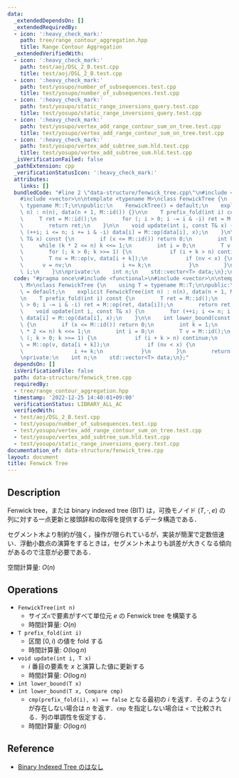 ```yaml
---
data:
  _extendedDependsOn: []
  _extendedRequiredBy:
  - icon: ':heavy_check_mark:'
    path: tree/range_contour_aggregation.hpp
    title: Range Contour Aggregation
  _extendedVerifiedWith:
  - icon: ':heavy_check_mark:'
    path: test/aoj/DSL_2_B.test.cpp
    title: test/aoj/DSL_2_B.test.cpp
  - icon: ':heavy_check_mark:'
    path: test/yosupo/number_of_subsequences.test.cpp
    title: test/yosupo/number_of_subsequences.test.cpp
  - icon: ':heavy_check_mark:'
    path: test/yosupo/static_range_inversions_query.test.cpp
    title: test/yosupo/static_range_inversions_query.test.cpp
  - icon: ':heavy_check_mark:'
    path: test/yosupo/vertex_add_range_contour_sum_on_tree.test.cpp
    title: test/yosupo/vertex_add_range_contour_sum_on_tree.test.cpp
  - icon: ':heavy_check_mark:'
    path: test/yosupo/vertex_add_subtree_sum.hld.test.cpp
    title: test/yosupo/vertex_add_subtree_sum.hld.test.cpp
  _isVerificationFailed: false
  _pathExtension: cpp
  _verificationStatusIcon: ':heavy_check_mark:'
  attributes:
    links: []
  bundledCode: "#line 2 \"data-structure/fenwick_tree.cpp\"\n#include <functional>\n\
    #include <vector>\n\ntemplate <typename M>\nclass FenwickTree {\n    using T =\
    \ typename M::T;\n\npublic:\n    FenwickTree() = default;\n    explicit FenwickTree(int\
    \ n) : n(n), data(n + 1, M::id()) {}\n\n    T prefix_fold(int i) const {\n   \
    \     T ret = M::id();\n        for (; i > 0; i -= i & -i) ret = M::op(ret, data[i]);\n\
    \        return ret;\n    }\n\n    void update(int i, const T& x) {\n        for\
    \ (++i; i <= n; i += i & -i) data[i] = M::op(data[i], x);\n    }\n\n    int lower_bound(const\
    \ T& x) const {\n        if (x <= M::id()) return 0;\n        int k = 1;\n   \
    \     while (k * 2 <= n) k <<= 1;\n        int i = 0;\n        T v = M::id();\n\
    \        for (; k > 0; k >>= 1) {\n            if (i + k > n) continue;\n    \
    \        T nv = M::op(v, data[i + k]);\n            if (nv < x) {\n          \
    \      v = nv;\n                i += k;\n            }\n        }\n        return\
    \ i;\n    }\n\nprivate:\n    int n;\n    std::vector<T> data;\n};\n"
  code: "#pragma once\n#include <functional>\n#include <vector>\n\ntemplate <typename\
    \ M>\nclass FenwickTree {\n    using T = typename M::T;\n\npublic:\n    FenwickTree()\
    \ = default;\n    explicit FenwickTree(int n) : n(n), data(n + 1, M::id()) {}\n\
    \n    T prefix_fold(int i) const {\n        T ret = M::id();\n        for (; i\
    \ > 0; i -= i & -i) ret = M::op(ret, data[i]);\n        return ret;\n    }\n\n\
    \    void update(int i, const T& x) {\n        for (++i; i <= n; i += i & -i)\
    \ data[i] = M::op(data[i], x);\n    }\n\n    int lower_bound(const T& x) const\
    \ {\n        if (x <= M::id()) return 0;\n        int k = 1;\n        while (k\
    \ * 2 <= n) k <<= 1;\n        int i = 0;\n        T v = M::id();\n        for\
    \ (; k > 0; k >>= 1) {\n            if (i + k > n) continue;\n            T nv\
    \ = M::op(v, data[i + k]);\n            if (nv < x) {\n                v = nv;\n\
    \                i += k;\n            }\n        }\n        return i;\n    }\n\
    \nprivate:\n    int n;\n    std::vector<T> data;\n};"
  dependsOn: []
  isVerificationFile: false
  path: data-structure/fenwick_tree.cpp
  requiredBy:
  - tree/range_contour_aggregation.hpp
  timestamp: '2022-12-25 14:40:01+09:00'
  verificationStatus: LIBRARY_ALL_AC
  verifiedWith:
  - test/aoj/DSL_2_B.test.cpp
  - test/yosupo/number_of_subsequences.test.cpp
  - test/yosupo/vertex_add_range_contour_sum_on_tree.test.cpp
  - test/yosupo/vertex_add_subtree_sum.hld.test.cpp
  - test/yosupo/static_range_inversions_query.test.cpp
documentation_of: data-structure/fenwick_tree.cpp
layout: document
title: Fenwick Tree
---
```


## Description

Fenwick tree，または binary indexed tree (BIT) は，可換モノイド $(T, \cdot, e)$ の列に対する一点更新と接頭辞和の取得を提供するデータ構造である．

セグメント木より制約が強く，操作が限られているが，実装が簡潔で定数倍速い．浮動小数点の演算をするときは，セグメント木よりも誤差が大きくなる傾向があるので注意が必要である．

空間計算量: $O(n)$

## Operations

- `FenwickTree(int n)`
    - サイズ`n`で要素がすべて単位元 $e$ の Fenwick tree を構築する
    - 時間計算量: $O(n)$
- `T prefix_fold(int i)`
    - 区間 $[0, i)$ の値を fold する
    - 時間計算量: $O(\log n)$
- `void update(int i, T x)`
    - $i$ 番目の要素を $x$ と演算した値に更新する
    - 時間計算量: $O(\log n)$
- `int lower_bound(T x)`
- `int lower_bound(T x, Compare cmp)`
    - `cmp(prefix_fold(i), x) == false` となる最初の $i$ を返す．そのような $i$ が存在しない場合は $n$ を返す．`cmp` を指定しない場合は `<` で比較される．列の単調性を仮定する．
    - 時間計算量: $O(\log n)$

## Reference

- [Binary Indexed Tree のはなし](http://hos.ac/slides/20140319_bit.pdf)
